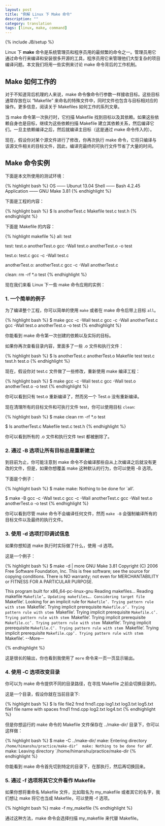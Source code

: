 ```yaml
---
layout: post
title: "例解 Linux 下 Make 命令"
description: ""
category: translation 
tags: [linux, make, command]
---
```

{% include JB/setup %}


Linux 下 **make** 命令是系统管理员和程序员用的最频繁的命令之一。管理员用它通过命令行来编译和安装很多开源的工具，程序员用它来管理他们大型复杂的项目编译问题。本文我们将用一些实例来讨论 make 命令背后的工作机制。

## Make 如何工作的

对于不知道背后机理的人来说，make 命令像命令行参数一样接收目标。这些目标通常存放在以 “Makefile” 来命名的特殊文件中，同时文件也包含与目标相对应的操作。更多信息，阅读关于 Makefiles 如何工作的系列文章。

当 make 命令第一次执行时，它扫描 Makefile 找到目标以及其依赖。如果这些依赖自身也是目标，继续为这些依赖扫描 Makefile 建立其依赖关系，然后编译它们。一旦主依赖编译之后，然后就编译主目标（这是通过 make 命令传入的）。

现在，假设你对某个源文件进行了修改，你再次执行 make 命令，它将只编译与该源文件相关的目标文件，因此，编译完最终的可执行文件节省了大量的时间。

## Make 命令实例

下面是本文所使用的测试环境：

{% highlight bash %}
OS —— Ubunut 13.04
Shell —— Bash 4.2.45
Application —— GNU Make 3.81
{% endhighlight %}

下面是工程的内容：

{% highlight bash %}
$ ls 
anotherTest.c Makefile test.c test.h
{% endhighlight %}

下面是 Makefile 的内容：

{% highlight makefile %}
all: test 

test: test.o anotherTest.o 
	gcc -Wall test.o anotherTest.o -o test
 
test.o: test.c 
	gcc -c -Wall test.c 

anotherTest.o: anotherTest.c 
	gcc -c -Wall anotherTest.c 

clean: 
	rm -rf *.o test
{% endhighlight %}

现在我们来看 Linux 下一些 make 命令应用的实例：

### 1. 一个简单的例子

为了编译整个工程，你可以简单的使用 `make` 或者在 make 命令后带上目标 `all`。

{% highlight bash %}
$ make 
gcc -c -Wall test.c 
gcc -c -Wall anotherTest.c 
gcc -Wall test.o anotherTest.o -o test
{% endhighlight %}

你能看到 make 命令第一次创建的依赖以及实际的目标。

如果你再次查看目录内容，里面多了一些 .o 文件和执行文件：

{% highlight bash %}
$ ls 
anotherTest.c anotherTest.o Makefile test test.c test.h test.o
{% endhighlight %}

现在，假设你对 test.c 文件做了一些修改，重新使用 make 编译工程：

{% highlight bash %}
$ make 
gcc -c -Wall test.c 
gcc -Wall test.o anotherTest.o -o test
{% endhighlight %}

你可以看到只有 test.o 重新编译了，然而另一个 Test.o 没有重新编译。

现在清理所有的目标文件和可执行文件 test，你可以使用目标 `clean`:

{% highlight bash %}
$ make clean
rm -rf *.o test

$ ls
anotherTest.c Makefile test.c test.h
{% endhighlight %}

你可以看到所有的 .o 文件和执行文件 test 都被删除了。


### 2. 通过 -B 选项让所有目标总是重新建立

到目前为止，你可能注意到 make 命令不会编译那些自从上次编译之后就没有更改的文件，但是，如果你想覆盖 make 这种默认的行为，你可以使用 -B 选项。

下面是个例子：

{% highlight bash %}
$ make
make: Nothing to be done for `all’.

$ make -B
gcc -c -Wall test.c
gcc -c -Wall anotherTest.c
gcc -Wall test.o anotherTest.o -o test
{% endhighlight %}

你可以看到尽管 make 命令不会编译任何文件，然而 `make -B` 会强制编译所有的目标文件以及最终的执行文件。


### 3. 使用 -d 选项打印调试信息

如果你想知道 make 执行时实际做了什么，使用 -d 选项。

这是一个例子：

{% highlight bash %}
$ make -d | more
GNU Make 3.81
Copyright (C) 2006 Free Software Foundation, Inc.
This is free software; see the source for copying conditions.
There is NO warranty; not even for MERCHANTABILITY or FITNESS FOR A
PARTICULAR PURPOSE.

This program built for x86_64-pc-linux-gnu
Reading makefiles…
Reading makefile `Makefile’…
Updating makefiles….
Considering target file `Makefile’.
Looking for an implicit rule for `Makefile’.
Trying pattern rule with stem `Makefile’.
Trying implicit prerequisite `Makefile.o’.
Trying pattern rule with stem `Makefile’.
Trying implicit prerequisite `Makefile.c’.
Trying pattern rule with stem `Makefile’.
Trying implicit prerequisite `Makefile.cc’.
Trying pattern rule with stem `Makefile’.
Trying implicit prerequisite `Makefile.C’.
Trying pattern rule with stem `Makefile’.
Trying implicit prerequisite `Makefile.cpp’.
Trying pattern rule with stem `Makefile’.
--More--

{% endhighlight %}

这是很长的输出，你也看到我使用了 `more` 命令来一页一页显示输出。


### 4. 使用 -C 选项改变目录

你可以为 make 命令提供不同的目录路径，在寻找 Makefile 之前会切换目录的。

这是一个目录，假设你就在当前目录下:

{% highlight bash %}
$ ls 
file file2 frnd frnd1.cpp log1.txt log3.txt log5.txt
file1 file name with spaces frnd1 frnd.cpp log2.txt log4.txt
{% endhighlight %}

但是你想运行的 make 命令的 Makefile 文件保存在 ../make-dir/ 目录下，你可以这样做：

{% highlight bash %}
$ make -C ../make-dir/ 
make: Entering directory `/home/himanshu/practice/make-dir’ 
make: Nothing to be done for `all’. 
make: Leaving directory `/home/himanshu/practice/make-dir
{% endhighlight %}

你能看到 make 命令首先切到特定的目录下，在那执行，然后再切换回来。


### 5. 通过 -f 选项将其它文件看作 Makefile

如果你想将重命名 Makefile 文件，比如取名为 my_makefile 或者其它的名字，我们想让 make 将它也当成 Makefile，可以使用 -f 选项。

{% highlight bash %}
make -f my_makefile
{% endhighlight %}

通过这种方法，make 命令会选择扫描 my_makefile 来代替 Makefile。


